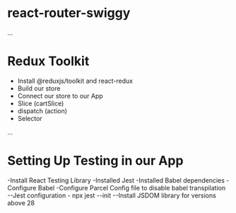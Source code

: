# react-router-swiggy

...

# Redux Toolkit

- Install @reduxjs/toolkit and react-redux
- Build our store
- Connect our store to our App
- Slice (cartSlice)
- dispatch (action)
- Selector

...

# Setting Up Testing in our App

-Install React Testing Library
-Installed Jest
-Installed Babel dependencies
-Configure Babel
-Configure Parcel Config file to disable babel transpilation
--Jest configuration - npx jest --init
--Install JSDOM library for versions above 28
